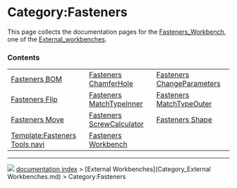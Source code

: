 # Category:Fasteners
This page collects the documentation pages for the [Fasteners_Workbench](Fasteners_Workbench.md), one of the [External_workbenches](External_workbenches.md).

### Contents

|     |     |     |
| --- | --- | --- |
| [Fasteners BOM](Fasteners_BOM.md) | [Fasteners ChamferHole](Fasteners_ChamferHole.md) | [Fasteners ChangeParameters](Fasteners_ChangeParameters.md) |
| [Fasteners Flip](Fasteners_Flip.md) | [Fasteners MatchTypeInner](Fasteners_MatchTypeInner.md) | [Fasteners MatchTypeOuter](Fasteners_MatchTypeOuter.md) |
| [Fasteners Move](Fasteners_Move.md) | [Fasteners ScrewCalculator](Fasteners_ScrewCalculator.md) | [Fasteners Shape](Fasteners_Shape.md) |
| [Template:Fasteners Tools navi](Template_Fasteners_Tools_navi.md) | [Fasteners Workbench](Fasteners_Workbench.md) |



---
![](images/Right_arrow.png) [documentation index](../README.md) > [External Workbenches](Category_External Workbenches.md) > Category:Fasteners
